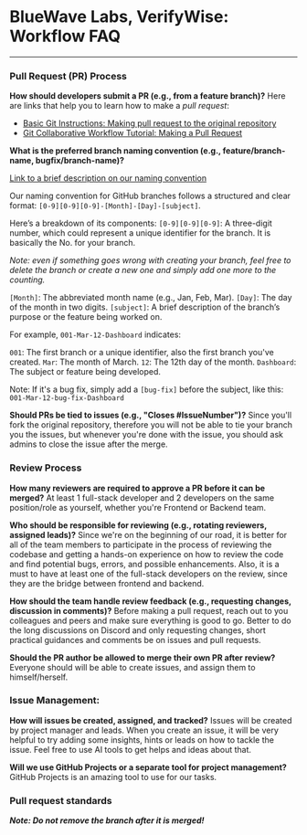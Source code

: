 # BlueWave Labs, VerifyWise: Workflow FAQ

---

### Pull Request (PR) Process

**How should developers submit a PR (e.g., from a feature branch)?**
Here are links that help you to learn how to make a _pull request_:

- [Basic Git Instructions: Making pull request to the original repository](https://github.com/MuhammadKhalilzadeh/basic-git-instructions?tab=readme-ov-file#making-pull-request-to-the-original-repository)
- [Git Collaborative Workflow Tutorial: Making a Pull Request](https://github.com/ajhollid/bluewave_collaborative_git?tab=readme-ov-file#making-a-pull-request)

**What is the preferred branch naming convention (e.g., feature/branch-name, bugfix/branch-name)?**

[Link to a brief description on our naming convention](https://github.com/MuhammadKhalilzadeh/basic-git-instructions?tab=readme-ov-file#checking-out-and-creating-a-new-branch)

Our naming convention for GitHub branches follows a structured and clear format:
`[0-9][0-9][0-9]-[Month]-[Day]-[subject]`.

Here’s a breakdown of its components:
`[0-9][0-9][0-9]`: A three-digit number, which could represent a unique identifier for the branch. It is basically the No. for your branch.

_Note: even if something goes wrong with creating your branch, feel free to delete the branch or create a new one and simply add one more to the counting._

`[Month]`: The abbreviated month name (e.g., Jan, Feb, Mar).
`[Day]`: The day of the month in two digits.
`[subject]`: A brief description of the branch’s purpose or the feature being worked on.

For example, `001-Mar-12-Dashboard` indicates:

`001`: The first branch or a unique identifier, also the first branch you've created.
`Mar`: The month of March.
`12`: The 12th day of the month.
`Dashboard`: The subject or feature being developed.

Note: If it's a bug fix, simply add a `[bug-fix]` before the subject, like this:
`001-Mar-12-bug-fix-Dashboard`

**Should PRs be tied to issues (e.g., "Closes #IssueNumber")?**
Since you'll fork the original repository, therefore you will not be able to tie your branch you the issues, but whenever you're done with the issue, you should ask admins to close the issue after the merge.

### Review Process

**How many reviewers are required to approve a PR before it can be merged?**
At least 1 full-stack developer and 2 developers on the same position/role as yourself, whether you're Frontend or Backend team.

**Who should be responsible for reviewing (e.g., rotating reviewers, assigned leads)?**
Since we're on the beginning of our road, it is better for all of the team members to participate in the process of reviewing the codebase and getting a hands-on experience on how to review the code and find potential bugs, errors, and possible enhancements. Also, it is a must to have at least one of the full-stack developers on the review, since they are the bridge between frontend and backend.

**How should the team handle review feedback (e.g., requesting changes, discussion in comments)?**
Before making a pull request, reach out to you colleagues and peers and make sure everything is good to go. Better to do the long discussions on Discord and only requesting changes, short practical guidances and comments be on issues and pull requests.

**Should the PR author be allowed to merge their own PR after review?**
Everyone should will be able to create issues, and assign them to himself/herself.

### Issue Management:

**How will issues be created, assigned, and tracked?**
Issues will be created by project manager and leads. When you create an issue, it will be very helpful to try adding some insights, hints or leads on how to tackle the issue. Feel free to use AI tools to get helps and ideas about that.

**Will we use GitHub Projects or a separate tool for project management?**
GitHub Projects is an amazing tool to use for our tasks.

### Pull request standards

**_Note: Do not remove the branch after it is merged!_**
